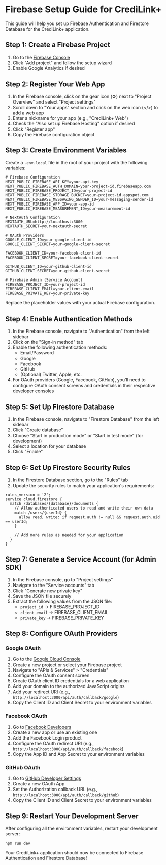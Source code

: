 # Firebase Setup Guide for CrediLink+

This guide will help you set up Firebase Authentication and Firestore Database for the CrediLink+ application.

## Step 1: Create a Firebase Project

1. Go to the [Firebase Console](https://console.firebase.google.com/)
2. Click "Add project" and follow the setup wizard
3. Enable Google Analytics if desired

## Step 2: Register Your Web App

1. In the Firebase console, click on the gear icon (⚙️) next to "Project Overview" and select "Project settings"
2. Scroll down to "Your apps" section and click on the web icon (</>) to add a web app
3. Enter a nickname for your app (e.g., "CrediLink+ Web")
4. Check the "Also set up Firebase Hosting" option if desired
5. Click "Register app"
6. Copy the Firebase configuration object

## Step 3: Create Environment Variables

Create a `.env.local` file in the root of your project with the following variables:

```
# Firebase Configuration
NEXT_PUBLIC_FIREBASE_API_KEY=your-api-key
NEXT_PUBLIC_FIREBASE_AUTH_DOMAIN=your-project-id.firebaseapp.com
NEXT_PUBLIC_FIREBASE_PROJECT_ID=your-project-id
NEXT_PUBLIC_FIREBASE_STORAGE_BUCKET=your-project-id.appspot.com
NEXT_PUBLIC_FIREBASE_MESSAGING_SENDER_ID=your-messaging-sender-id
NEXT_PUBLIC_FIREBASE_APP_ID=your-app-id
NEXT_PUBLIC_FIREBASE_MEASUREMENT_ID=your-measurement-id

# NextAuth Configuration
NEXTAUTH_URL=http://localhost:3000
NEXTAUTH_SECRET=your-nextauth-secret

# OAuth Providers
GOOGLE_CLIENT_ID=your-google-client-id
GOOGLE_CLIENT_SECRET=your-google-client-secret

FACEBOOK_CLIENT_ID=your-facebook-client-id
FACEBOOK_CLIENT_SECRET=your-facebook-client-secret

GITHUB_CLIENT_ID=your-github-client-id
GITHUB_CLIENT_SECRET=your-github-client-secret

# Firebase Admin (Service Account)
FIREBASE_PROJECT_ID=your-project-id
FIREBASE_CLIENT_EMAIL=your-client-email
FIREBASE_PRIVATE_KEY=your-private-key
```

Replace the placeholder values with your actual Firebase configuration.

## Step 4: Enable Authentication Methods

1. In the Firebase console, navigate to "Authentication" from the left sidebar
2. Click on the "Sign-in method" tab
3. Enable the following authentication methods:
   - Email/Password
   - Google
   - Facebook
   - GitHub
   - (Optional) Twitter, Apple, etc.
4. For OAuth providers (Google, Facebook, GitHub), you'll need to configure OAuth consent screens and credentials in their respective developer consoles

## Step 5: Set Up Firestore Database

1. In the Firebase console, navigate to "Firestore Database" from the left sidebar
2. Click "Create database"
3. Choose "Start in production mode" or "Start in test mode" (for development)
4. Select a location for your database
5. Click "Enable"

## Step 6: Set Up Firestore Security Rules

1. In the Firestore Database section, go to the "Rules" tab
2. Update the security rules to match your application's requirements:

```
rules_version = '2';
service cloud.firestore {
  match /databases/{database}/documents {
    // Allow authenticated users to read and write their own data
    match /users/{userId} {
      allow read, write: if request.auth != null && request.auth.uid == userId;
    }
    
    // Add more rules as needed for your application
  }
}
```

## Step 7: Generate a Service Account (for Admin SDK)

1. In the Firebase console, go to "Project settings"
2. Navigate to the "Service accounts" tab
3. Click "Generate new private key"
4. Save the JSON file securely
5. Extract the following values from the JSON file:
   - `project_id` → FIREBASE_PROJECT_ID
   - `client_email` → FIREBASE_CLIENT_EMAIL
   - `private_key` → FIREBASE_PRIVATE_KEY

## Step 8: Configure OAuth Providers

### Google OAuth

1. Go to the [Google Cloud Console](https://console.cloud.google.com/)
2. Create a new project or select your Firebase project
3. Navigate to "APIs & Services" > "Credentials"
4. Configure the OAuth consent screen
5. Create OAuth client ID credentials for a web application
6. Add your domain to the authorized JavaScript origins
7. Add your redirect URI (e.g., `http://localhost:3000/api/auth/callback/google`)
8. Copy the Client ID and Client Secret to your environment variables

### Facebook OAuth

1. Go to [Facebook Developers](https://developers.facebook.com/)
2. Create a new app or use an existing one
3. Add the Facebook Login product
4. Configure the OAuth redirect URI (e.g., `http://localhost:3000/api/auth/callback/facebook`)
5. Copy the App ID and App Secret to your environment variables

### GitHub OAuth

1. Go to [GitHub Developer Settings](https://github.com/settings/developers)
2. Create a new OAuth App
3. Set the Authorization callback URL (e.g., `http://localhost:3000/api/auth/callback/github`)
4. Copy the Client ID and Client Secret to your environment variables

## Step 9: Restart Your Development Server

After configuring all the environment variables, restart your development server:

```
npm run dev
```

Your CrediLink+ application should now be connected to Firebase Authentication and Firestore Database! 